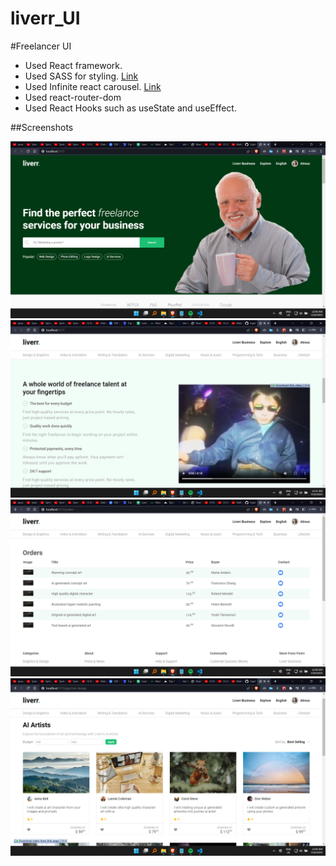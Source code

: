 # liverr_UI

#Freelancer UI 
- Used React framework.
- Used SASS for styling. [Link](https://sass-lang.com/)
- Used Infinite react carousel. [Link](https://www.npmjs.com/package/infinite-react-carousel)
- Used react-router-dom
- Used React Hooks such as useState and useEffect.

##Screenshots

![Screenshot](S1.png)
![Screenshot](S2.png)
![Screenshot](S3.png)
![Screenshot](S4.png)
